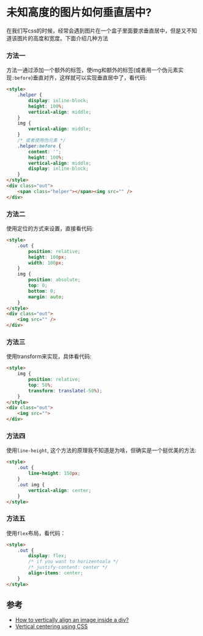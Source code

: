 # 未知高度的图片如何垂直居中?

在我们写css的时候，经常会遇到图片在一个盒子里面要求垂直居中，但是又不知道该图片的高度和宽度。下面介绍几种方法

### 方法一

方法一通过添加一个额外的标签，使img和额外的标签(或者用一个伪元素实现`:before`)垂直对齐，这样就可以实现垂直居中了，看代码:
```html
<style>
    .helper {
        display: inline-block;
        height: 100%;
        vertical-align: middle;
    }
    img {
        vertical-align: middle;
    }
    /* 或者使用伪元素 */
    .helper:before {
        content: '';
        height: 100%;
        vertical-align: middle;
        display: inline-block;
    }
</style>
<div class="out">
    <span class="helper"></span><img src="" />
</div>
```

### 方法二
使用定位的方式来设置，直接看代码:
```html
<style>
    .out {
        position: relative;
        height: 100px;
        width: 100px;
    }
    img {
        position: absolute;
        top: 0;
        bottom: 0;
        margin: auto;
    }
</style>
<div class="out">
    <img src="" />
</div>
```

### 方法三
使用transform来实现，具体看代码:

```html
<style>
    img {
        position: relative;
        top: 50%;
        transform: translate(-50%);
    }
</style>
<div class="out">
    <img src="">
</div>
```

### 方法四
使用`line-height`, 这个方法的原理我不知道是为啥，但确实是一个挺优美的方法:

```html
<style>
    .out {
        line-height: 150px;
    }
    .out img {
        vertical-align: center;
    }
</style>
```

### 方法五
使用`flex`布局，看代码：

```html
<style>
    .out {
        display: flex;
        /* if you want to horizentoala */
        /* justify-content: center */
        align-items: center;
    }
</style>
```


## 参考

* [How to vertically align an image inside a div?](https://stackoverflow.com/questions/7273338/how-to-vertically-align-an-image-inside-a-div)
* [Vertical centering using CSS](http://www.student.oulu.fi/~laurirai/www/css/middle/)
